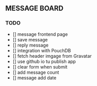 ## MESSAGE BOARD

### TODO
- [] message frontend page
- [] save message
- [] reply message
- [] integration with PouchDB
- [] fetch header imgage from Gravatar
- [] use github io tu publish app
- [] clear form when submit
- [] add message count
- [] message add date
